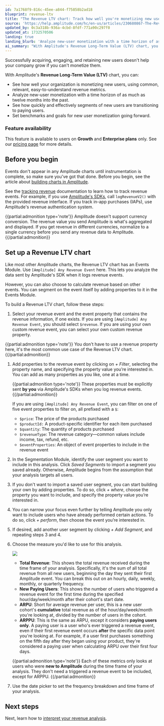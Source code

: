 ```yaml
---
id: 7a1768f9-816c-45ee-a844-f75858b2ad18
blueprint: revenue-ltv
title: "The Revenue LTV chart: Track how well you're monetizing new users"
source: 'https://help.amplitude.com/hc/en-us/articles/230680867-The-Revenue-LTV-chart-Track-how-well-you-re-monetizing-new-users'
updated_by: 0c3a318b-936a-4cbd-8fdf-771a90c297f0
updated_at: 1732570506
landing: true
landing_blurb: 'Analyze new-user monetization with a time horizon of as much as twelve months into the past'
ai_summary: "With Amplitude's Revenue Long-Term Value (LTV) chart, you can analyze how well your company is monetizing new users, track segments transitioning to paying users, and set goals for future monetization. This functionality is available to users on Growth and Enterprise plans. To set up a Revenue LTV chart, select your revenue event, add properties, identify user segments, and choose a measure like Total Revenue, New Paying Users, ARPU, or ARPPU. This tool helps you understand and improve your revenue analysis."
---
```

Successfully acquiring, engaging, and retaining new users doesn't help your company grow if you can't monetize them. 

With Amplitude's **Revenue Long-Term Value (LTV)** chart, you can:

* See how well your organization is monetizing new users, using common, relevant, easy-to-understand revenue metrics.
* Analyze new-user monetization with a time horizon of as much as twelve months into the past.
* See how quickly and effectively segments of new users are transitioning to paying users.
* Set benchmarks and goals for new user monetization going forward.

### Feature availability

This feature is available to users on **Growth** and **Enterprise plans** only. See our [pricing page](https://amplitude.com/pricing) for more details.

## Before you begin

Events don't appear in any Amplitude charts until instrumentation is complete, so make sure you've got that done. Before you begin, see the article about [building charts in Amplitude](/docs/get-started/helpful-definitions).

See the [tracking revenue](/docs/data/sources/instrument-track-revenue) documentation to learn how to track revenue events. For example, if you use [Amplitude's SDKs](/docs/sdks/analytics), call `logRevenueV2()`  with the provided revenue interface. If you track in-app purchases (IAPs), use Amplitude's revenue authentication system.  

{{partial:admonition type='note'}}
Amplitude doesn't support currency conversion. The revenue value you send Amplitude is what's aggregated and displayed. If you get revenue in different currencies, normalize to a single currency before you send any revenue data to Amplitude.
{{/partial:admonition}}

## Set up a Revenue LTV chart

Like most other Amplitude charts, the Revenue LTV chart has an Events Module. Use `[Amplitude] Any Revenue Event` here. This lets you analyze the data sent by Amplitude's SDK when it logs revenue events. 

However, you can also choose to calculate revenue based on other events. You can segment on the event itself by adding properties to it in the Events Module.

To build a Revenue LTV chart, follow these steps:

1. Select your revenue event and the event property that contains the revenue information, if one exists. If you are using `[Amplitude] Any Revenue Event`, you should select `$revenue`. If you are using your own custom revenue event, you can select your own custom revenue property.  
  
{{partial:admonition type='note'}}
You don't have to use a revenue property here, it's the most common use case of the Revenue LTV chart.
{{/partial:admonition}}

1. Add properties to the revenue event by clicking on *+ Filter*, selecting the property name, and specifying the property value you’re interested in. You can add as many properties as you like, one at a time.  
		
	{{partial:admonition type='note'}}
	These properties must be explicitly sent **by you** via Amplitude's SDKs when you log revenue events.  
	{{/partial:admonition}}

	If you are using `[Amplitude] Any Revenue Event`, you can filter on one of five event properties to filter on, all prefixed with a `$`:  

	* `$price`: The price of the products purchased
	* `$productId:` A product-specific identifier for each item purchased
	* `$quantity`: The quantity of products purchased
	* `$revenueType`: The revenue category—common values include income, tax, refund, etc.
	* `$eventProperties`: An object of event properties to include in the revenue event

2. In the Segmentation Module, identify the user segment you want to include in this analysis. Click *Saved Segments* to import a segment you saved already. Otherwise, Amplitude begins from the assumption that your analysis targets all users.

3. If you don't want to import a saved user segment, you can start building your own by adding properties. To do so, click *+ where*, choose the property you want to include, and specify the property value you’re interested in.

4. You can narrow your focus even further by telling Amplitude you only want to include users who have already performed certain actions. To do so, click *+ perform*, then choose the event you’re interested in.

5. If desired, add another user segment by clicking *+ Add Segment*, and repeating steps 3 and 4.

6. Choose the measure you'd like to use for this analysis.  
  
	![](statamic://asset::help_center_conversions::revenue-ltv/rev-ltv-3.png) 
	
	* **Total Revenue**: This shows the total revenue received during the time frame of your analysis. Specifically, it's the sum of all total revenue from all new users, beginning the day they sent their first Amplitude event. You can break this out on an hourly, daily, weekly, monthly, or quarterly frequency.
	* **New Paying Users**: This shows the number of users who triggered a revenue event for the first time during the specified hour/day/week/month after their cohort's start date.
	* **ARPU**: Short for average revenue per user, this is a new user cohort's **cumulative** total revenue as of the hour/day/week/month you're looking at, divided by the number of users in the cohort.
	* **ARPPU**: This is the same as ARPU, except it considers **paying users only**. A paying user is a user who's ever triggered a revenue event, even if their first revenue event occurs **after** the specific data point you're looking at. For example, if a user first purchases something on the fifth day after they began using your product, they're considered a paying user when calculating ARPU over their first four days.

	{{partial:admonition type='note'}}
	Each of these metrics only looks at users who were **new to Amplitude** during the time frame of your analysis. They don't need a triggered a revenue event to be included, except for ARPPU.
	{{/partial:admonition}}

7. Use the date picker to set the frequency breakdown and time frame of your analysis.

## Next steps

Next, learn how to [interpret your revenue analysis](/docs/analytics/charts/revenue-ltv/revenue-ltv-interpret).